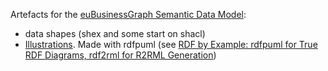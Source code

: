 Artefacts for the [euBusinessGraph Semantic Data Model](https://docs.google.com/a/ontotext.com/document/d/1dhMOTlIOC6dOK_jksJRX0CB-GIRoiYY6fWtCnZArUhU/edit):
- data shapes (shex and some start on shacl)
- [Illustrations](./images). Made with rdfpuml (see [RDF by Example: rdfpuml for True RDF Diagrams, rdf2rml for R2RML Generation](http://vladimiralexiev.github.io/pres/20161128-rdfpuml-rdf2rml/))
